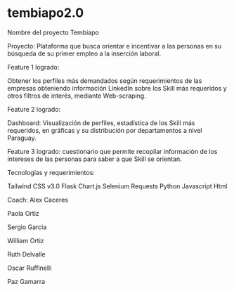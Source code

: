 # tembiapo2.0

Nombre del proyecto Tembiapo

Proyecto: Plataforma que busca orientar e incentivar a las personas en su búsqueda de su primer empleo a la inserción laboral.


Feature 1 logrado: 

Obtener los perfiles más demandados según requerimientos de las empresas obteniendo información LinkedIn sobre los Skill más requeridos 
y otros filtros de interés, mediante Web-scraping.


Feature 2 logrado: 

Dashboard: Visualización de perfiles, estadística de los Skill más requeridos, en gráficas y su distribución por departamentos a nivel Paraguay.


Feature 3 logrado: cuestionario que permite recopilar información de los intereses de las personas para saber a que Skill se orientan. 




Tecnologías y requerimientos:


Tailwind CSS v3.0 
Flask 
Chart.js
Selenium 
Requests 
Python
Javascript 
Html




Coach: Alex Caceres


Paola Ortiz

Sergio Garcia 

William Ortiz

Ruth Delvalle

Oscar Ruffinelli

Paz Gamarra
